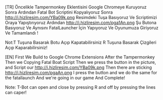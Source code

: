 [TR] Öncelikle Tampermonkey Eklentisini Google Chromeye Kuruyoruz Sonra Ardından Fatal Bot Scriptini Kopyalıyoruz
Sonra http://i.hizliresim.com/YBa09k.png Resimdeki Tuşa Basıyoruz Ve Scriptimizi Oraya Yapıştırıyoruz Ardından
http://i.hizliresim.com/pga1An.png Şu Butona Basıyoruz Ve Aynısını FatalLauncher İçin Yapıyoruz Ve Oyunumuza Giriyoruz 
Ve Tamamlandı ! 

Not:T Tuşuna Basarak Botu Açıp Kapatabilirsiniz R Tuşuna Basarak Çizgileri Açıp Kaparabilirsiniz! 

[EN] First We Build to Google Chrome Extensions After the Tampermonkey Then we Copying Fatal Boat Script
Then we press the button in the picture, and Script our http://i.hizliresim.com/YBa09k.png Then there are sticking
http://i.hizliresim.com/pgaAn.png I press the button and we do the same for the fatallaunch And we're going in our game
And Complete!

Note: T-Bot can open and close by pressing R and off by pressing the lines can caper!


